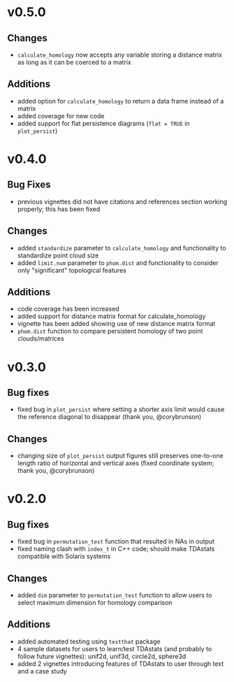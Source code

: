 # v0.5.0

## Changes

* `calculate_homology` now accepts any variable storing a distance matrix as long as it can be coerced to a matrix

## Additions

* added option for `calculate_homology` to return a data frame instead of a matrix
* added coverage for new code
* added support for flat persistence diagrams (`flat = TRUE` in `plot_persist`)

# v0.4.0

## Bug Fixes

* previous vignettes did not have citations and references section working properly; this has been fixed

## Changes

* added `standardize` parameter to `calculate_homology` and functionality to standardize point cloud size
* added `limit.num` parameter to `phom.dist` and functionality to consider only "significant" topological features

## Additions

* code coverage has been increased
* added support for distance matrix format for calculate_homology
* vignette has been added showing use of new distance matrix format
* `phom.dist` function to compare persistent homology of two point clouds/matrices

# v0.3.0

## Bug fixes

* fixed bug in `plot_persist` where setting a shorter axis limit would cause the reference diagonal to disappear (thank you, @corybrunson)

## Changes

* changing size of `plot_persist` output figures still preserves one-to-one length ratio of horizontal and vertical axes (fixed coordinate system; thank you, @corybrunson)

# v0.2.0

## Bug fixes

* fixed bug in `permutation_test` function that resulted in NAs in output
* fixed naming clash with `index_t` in C++ code; should make TDAstats compatible with Solaris systems

## Changes

* added `dim` parameter to `permutation_test` function to allow users to select maximum dimension for homology comparison

## Additions

* added automated testing using `testthat` package
* 4 sample datasets for users to learn/test TDAstats (and probably to follow future vignettes): unif2d, unif3d, circle2d, sphere3d
* added 2 vignettes introducing features of TDAstats to user through text and a case study

